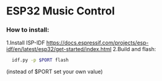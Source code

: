 # ESP32 Music Control
### How to install:
1.Install ISP-IDF
  https://docs.espressif.com/projects/esp-idf/en/latest/esp32/get-started/index.html
2.Build and flash:
```bash
  idf.py -p $PORT flash
```
(instead of $PORT set your own value)
